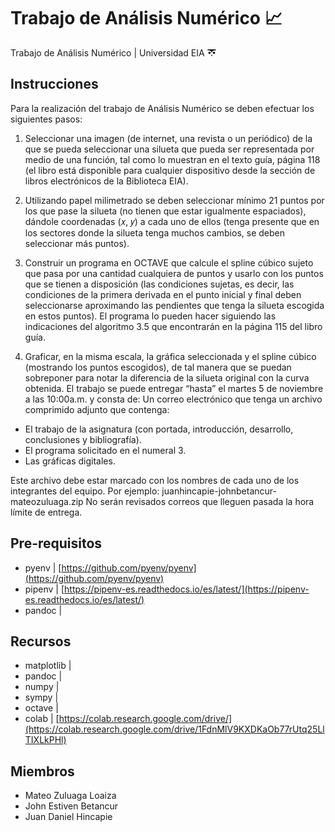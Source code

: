 # Trabajo de Análisis Numérico :chart_with_upwards_trend:
Trabajo de Análisis Numérico | Universidad EIA ![logo eia](https://github.com/EIA-University/LogosEIA/blob/master/assets/png/logo-eia-icon.png?raw=true)

## Instrucciones
Para la realización del trabajo de Análisis Numérico se deben efectuar los siguientes pasos:

1. Seleccionar una imagen (de internet, una revista o un periódico) de la que se pueda seleccionar una silueta que pueda ser representada por medio de una función, tal como lo muestran en el texto guía, página 118 (el libro está disponible para cualquier dispositivo desde la sección de libros electrónicos de la Biblioteca EIA).

2. Utilizando papel milimetrado se deben seleccionar mínimo 21 puntos por los que pase la silueta (no tienen que estar igualmente espaciados), dándole coordenadas (𝑥, 𝑦) a cada uno de ellos (tenga presente que en los sectores donde la silueta tenga muchos cambios, se deben seleccionar más puntos).

3. Construir un programa en OCTAVE que calcule el spline cúbico sujeto que pasa por una cantidad cualquiera de puntos y usarlo con los puntos que se tienen a disposición (las condiciones sujetas, es decir, las condiciones de la primera derivada en el punto inicial y final deben seleccionarse aproximando las pendientes que tenga la silueta escogida en estos puntos). El programa lo pueden hacer siguiendo las indicaciones del algoritmo 3.5 que encontrarán en la página 115 del libro guía.

4. Graficar, en la misma escala, la gráfica seleccionada y el spline cúbico (mostrando los puntos escogidos), de tal manera que se puedan sobreponer para notar la diferencia de la silueta original con la curva obtenida.
El trabajo se puede entregar “hasta” el martes 5 de noviembre a las 10:00a.m. y consta de: Un correo electrónico que tenga un archivo comprimido adjunto que contenga:

  * El trabajo de la asignatura (con portada, introducción, desarrollo, conclusiones y bibliografía).
  * El programa solicitado en el numeral 3.
  * Las gráficas digitales.
  
  
Este archivo debe estar marcado con los nombres de cada uno de los integrantes del equipo. Por ejemplo: juanhincapie-johnbetancur-mateozuluaga.zip
No serán revisados correos que lleguen pasada la hora límite de entrega.


## Pre-requisitos
* pyenv | [https://github.com/pyenv/pyenv](https://github.com/pyenv/pyenv)
* pipenv | [https://pipenv-es.readthedocs.io/es/latest/](https://pipenv-es.readthedocs.io/es/latest/)
* pandoc | []()

## Recursos
* matplotlib | []()
* pandoc | []()
* numpy | []()
* sympy | []()
* octave | []()
* colab | [https://colab.research.google.com/drive/](https://colab.research.google.com/drive/1FdnMlV9KXDKaOb77rUtq25LlTIXLkPHl)

## Miembros
* Mateo Zuluaga Loaiza
* John Estiven Betancur
* Juan Daniel Hincapie


